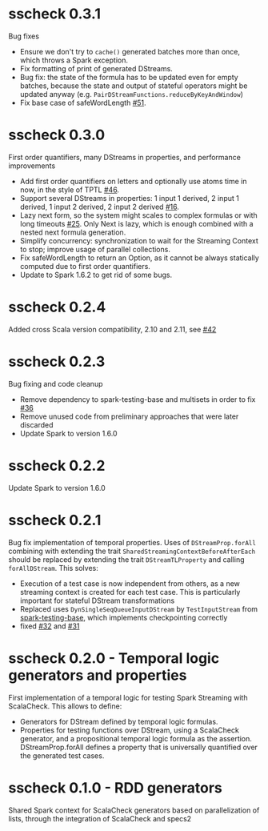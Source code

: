 # sscheck 0.3.1
Bug fixes

 * Ensure we don't try to `cache()` generated batches more than once, which throws a Spark exception.
 * Fix formatting of print of generated DStreams.
 * Bug fix: the state of the formula has to be updated even for empty batches, because the state and output of stateful operators might be updated anyway (e.g. `PairDStreamFunctions.reduceByKeyAndWindow`)
 * Fix base case of safeWordLength [#51](https://github.com/juanrh/sscheck/issues/51).

# sscheck 0.3.0
First order quantifiers, many DStreams in properties, and performance improvements

 * Add first order quantifiers on letters and optionally use atoms time in now, in the style of TPTL [#46](https://github.com/juanrh/sscheck/pull/46).  
 * Support several DStreams in properties: 1 input 1 derived, 2 input 1 derived, 1 input 2 derived, 2 input 2 derived [#16](https://github.com/juanrh/sscheck/pull/16).
 * Lazy next form, so the system might scales to complex formulas or with long timeouts [#25](https://github.com/juanrh/sscheck/pull/25). Only Next is lazy, which is enough combined with a nested next formula generation. 
 * Simplify concurrency: synchronization to wait for the Streaming Context to stop; improve usage of parallel collections.
 * Fix safeWordLength to return an Option, as it cannot be always statically computed due to first order quantifiers. 
 * Update to Spark 1.6.2 to get rid of some bugs. 

# sscheck 0.2.4
Added cross Scala version compatibility, 2.10 and 2.11, see [#42](https://github.com/juanrh/sscheck/pull/42)

# sscheck 0.2.3
Bug fixing and code cleanup
 
  * Remove dependency to spark-testing-base and multisets in order to fix [#36](https://github.com/juanrh/sscheck/issues/36)
  * Remove unused code from preliminary approaches that were later discarded
  * Update Spark to version 1.6.0

# sscheck 0.2.2
Update Spark to version 1.6.0

# sscheck 0.2.1
Bug fix implementation of temporal properties. Uses of `DStreamProp.forAll` combining with extending the trait `SharedStreamingContextBeforeAfterEach` should be replaced by extending the trait `DStreamTLProperty` and calling `forAllDStream`. This solves: 

  * Execution of a test case is now independent from others, as a new streaming context is created for each test case. This is particularly important for stateful DStream transformations
  * Replaced uses `DynSingleSeqQueueInputDStream` by `TestInputStream` from [spark-testing-base](https://github.com/holdenk/spark-testing-base), which implements checkpointing correctly
  * fixed [#32](https://github.com/juanrh/sscheck/issues/32) and [#31](https://github.com/juanrh/sscheck/issues/31)

# sscheck 0.2.0 - Temporal logic generators and properties
First implementation of a temporal logic for testing Spark Streaming with ScalaCheck. This allows to define:

   * Generators for DStream defined by temporal logic formulas.
   * Properties for testing functions over DStream, using a ScalaCheck generator, and a propositional temporal logic formula as the assertion. DStreamProp.forAll defines a property that is universally quantified over the generated test cases.
 
# sscheck 0.1.0 - RDD generators

Shared Spark context for ScalaCheck generators based on parallelization of lists, through the integration of ScalaCheck and specs2